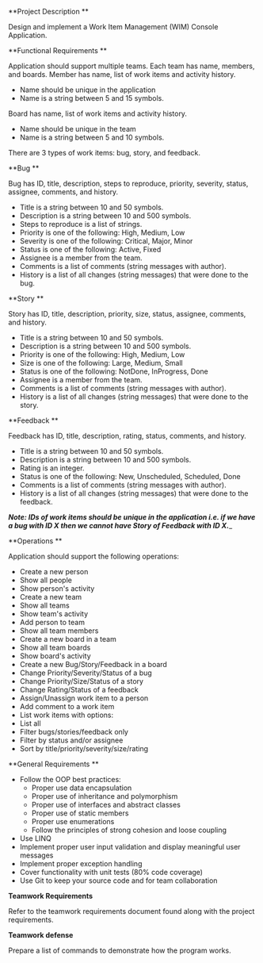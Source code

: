 **Project Description  **

Design and implement a Work Item Management (WIM) Console Application.  

**Functional Requirements  **

Application should support multiple teams. Each team has name, members, and boards.  Member has name, list of work items and activity history.  

- Name should be unique in the application  
- Name is a string between 5 and 15 symbols. 
 

Board has name, list of work items and activity history.  

- Name should be unique in the team  
- Name is a string between 5 and 10 symbols.  

There are 3 types of work items: bug, story, and feedback.  

**Bug  **

Bug has ID, title, description, steps to reproduce, priority, severity, status, assignee, comments, and history.  

- Title is a string between 10 and 50 symbols.  
- Description is a string between 10 and 500 symbols.  
- Steps to reproduce is a list of strings.  
- Priority is one of the following: High, Medium, Low  
- Severity is one of the following: Critical, Major, Minor 
- Status is one of the following: Active, Fixed 
- Assignee is a member from the team.  
- Comments is a list of comments (string messages with author).  
- History is a list of all changes (string messages) that were done to the bug.  

**Story  **

Story has ID, title, description, priority, size, status, assignee, comments, and history.  

- Title is a string between 10 and 50 symbols.  
- Description is a string between 10 and 500 symbols.  
- Priority is one of the following: High, Medium, Low  
- Size is one of the following: Large, Medium, Small 
- Status is one of the following: NotDone, InProgress, Done 
- Assignee is a member from the team.  
- Comments is a list of comments (string messages with author).  
- History is a list of all changes (string messages) that were done to the story.  

**Feedback  **

Feedback has ID, title, description, rating, status, comments, and history.  

- Title is a string between 10 and 50 symbols.  
- Description is a string between 10 and 500 symbols.  
- Rating is an integer.  
- Status is one of the following: New, Unscheduled, Scheduled, Done 
- Comments is a list of comments (string messages with author).  
- History is a list of all changes (string messages) that were done to the feedback.  

_**Note: IDs of work items should be unique in the application i.e. if we have a bug with ID X then we cannot have Story of Feedback with ID X.**__

**Operations ** 

Application should support the following operations:  

- Create a new person  
- Show all people  
- Show person's activity  
- Create a new team  
- Show all teams  
- Show team's activity  
- Add person to team  
- Show all team members  
- Create a new board in a team  
- Show all team boards  
- Show board's activity  
- Create a new Bug/Story/Feedback in a board  
- Change Priority/Severity/Status of a bug  
- Change Priority/Size/Status of a story  
- Change Rating/Status of a feedback  
- Assign/Unassign work item to a person 
- Add comment to a work item 
- List work items with options:  
- List all  
- Filter bugs/stories/feedback only  
- Filter by status and/or assignee  
- Sort by title/priority/severity/size/rating  

**General Requirements  **

- Follow the OOP best practices:  
  - Proper use data encapsulation  
  - Proper use of inheritance and polymorphism 
  - Proper use of interfaces and abstract classes 
  - Proper use of static members  
  - Proper use enumerations  
  - Follow the principles of strong cohesion and loose coupling  
- Use LINQ  
- Implement proper user input validation and display meaningful user messages  
- Implement proper exception handling  
- Cover functionality with unit tests (80% code coverage)  
- Use Git to keep your source code and for team collaboration  

**Teamwork Requirements** 

Refer to the teamwork requirements document found along with the project requirements.  

**Teamwork defense**  

Prepare a list of commands to demonstrate how the program works.  

